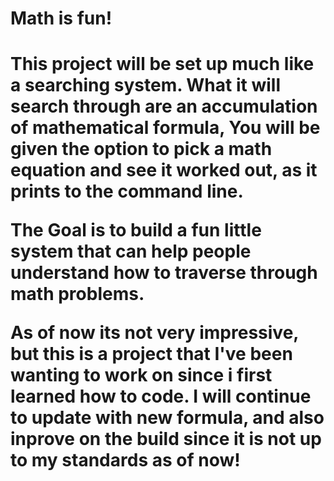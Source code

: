 <H1>Math is fun!<H1>
This project will be set up much like a searching system.
What it will search through are an accumulation of mathematical formula,
You will be given the option to pick a math equation and see it worked
out, as it prints to the command line.

The Goal is to build a fun little system that can help people understand
how to traverse through math problems.

As of now its not very impressive, but this is a project that I've been
wanting to work on since i first learned how to code. I will continue to
update with new formula, and also inprove on the build since it is not up
to my standards as of now!
